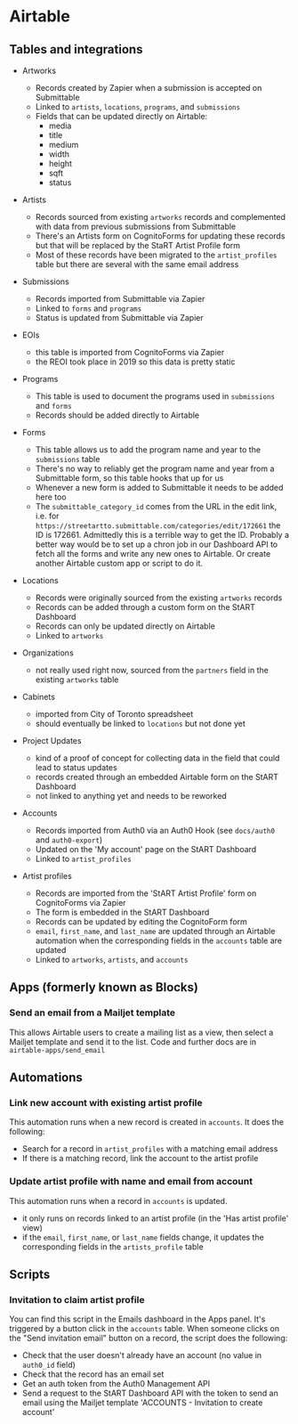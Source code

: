 # Airtable

## Tables and integrations

- Artworks
  - Records created by Zapier when a submission is accepted on Submittable
  - Linked to `artists`, `locations`, `programs`, and `submissions`
  - Fields that can be updated directly on Airtable:
    - media
    - title
    - medium
    - width
    - height
    - sqft
    - status

- Artists
  - Records sourced from existing `artworks` records and complemented with data from previous submissions from Submittable
  - There's an Artists form on CognitoForms for updating these records but that will be replaced by the StaRT Artist Profile form
  - Most of these records have been migrated to the `artist_profiles` table but there are several with the same email address

- Submissions
  - Records imported from Submittable via Zapier
  - Linked to `forms` and `programs`
  - Status is updated from Submittable via Zapier

- EOIs
  - this table is imported from CognitoForms via Zapier
  - the REOI took place in 2019 so this data is pretty static

- Programs
  - This table is used to document the programs used in `submissions` and `forms`
  - Records should be added directly to Airtable

- Forms
  - This table allows us to add the program name and year to the `submissions` table
  - There's no way to reliably get the program name and year from a Submittable form, so this table hooks that up for us
  - Whenever a new form is added to Submittable it needs to be added here too
  - The `submittable_category_id` comes from the URL in the edit link, i.e. for `https://streetartto.submittable.com/categories/edit/172661` the ID is 172661. Admittedly this is a terrible way to get the ID. Probably a better way would be to set up a chron job in our Dashboard API to fetch all the forms and write any new ones to Airtable. Or create another Airtable custom app or script to do it.

- Locations
  - Records were originally sourced from the existing `artworks` records
  - Records can be added through a custom form on the StART Dashboard
  - Records can only be updated directly on Airtable
  - Linked to `artworks`

- Organizations
  - not really used right now, sourced from the `partners` field in the existing `artworks` table

- Cabinets
  - imported from City of Toronto spreadsheet
  - should eventually be linked to `locations` but not done yet

- Project Updates
  - kind of a proof of concept for collecting data in the field that could lead to status updates
  - records created through an embedded Airtable form on the StART Dashboard
  - not linked to anything yet and needs to be reworked

- Accounts
  - Records imported from Auth0 via an Auth0 Hook (see `docs/auth0` and `auth0-export`)
  - Updated on the 'My account' page on the StART Dashboard
  - Linked to `artist_profiles`

- Artist profiles
  - Records are imported from the 'StART Artist Profile' form on CognitoForms via Zapier
  - The form is embedded in the StART Dashboard
  - Records can be updated by editing the CognitoForm form
  - `email`, `first_name`, and `last_name` are updated through an Airtable automation when the corresponding fields in the `accounts` table are updated
  - Linked to `artworks`, `artists`, and `accounts`


## Apps (formerly known as Blocks)

### Send an email from a Mailjet template
This allows Airtable users to create a mailing list as a view, then select a Mailjet template and send it to the list.
Code and further docs are in `airtable-apps/send_email`

## Automations

### Link new account with existing artist profile
This automation runs when a new record is created in `accounts`. It does the following:
- Search for a record in `artist_profiles` with a matching email address
- If there is a matching record, link the account to the artist profile

### Update artist profile with name and email from account
This automation runs when a record in `accounts` is updated.
- it only runs on records linked to an artist profile (in the 'Has artist profile' view)
- if the `email`, `first_name`, or `last_name` fields change, it updates the corresponding fields in the `artists_profile` table

## Scripts

### Invitation to claim artist profile
You can find this script in the Emails dashboard in the Apps panel. It's triggered by a button click in the `accounts` table. When someone clicks on the "Send invitation email" button on a record, the script does the following:
- Check that the user doesn't already have an account (no value in `auth0_id` field)
- Check that the record has an email set
- Get an auth token from the Auth0 Management API
- Send a request to the StART Dashboard API with the token to send an email using the Mailjet template 'ACCOUNTS - Invitation to create account'





